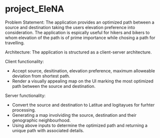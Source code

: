 # project_EleNA

Problem Statement:
The application provides an optimized path between a source and destination taking the users elevation preference into consideration. The application is espically useful for hikers and bikers to whom elevation of the path is of prime importance while chosing a path for travelling.

Architecture:
The application is structured as a client-server architecture.

  Client functionality: 
  - Accept source, desitination, elevation preference, maximum alloweable deviation from shortest path.
  - Render a visually appealing map on the UI marking the most optimized path between the source and destination.
  
  Server functionality:
  - Convert the source and destination to Latitue and logitayues for furhter processing.
  - Generating a map involviding the source, destination and their genographic neighbourhood.
  - Using above inputs to determine the optimized path and returning a unique path with associated details.
